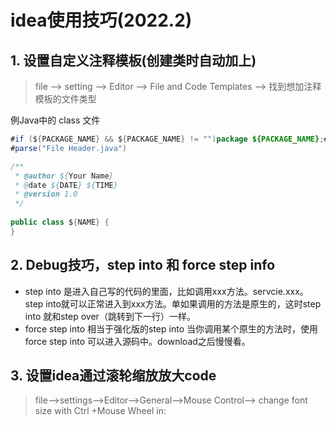 

# idea使用技巧(2022.2)

## 1.  设置自定义注释模板(创建类时自动加上)

> file --> setting --> Editor --> File and Code Templates --> 找到想加注释模板的文件类型 

例Java中的 class 文件

```java
#if (${PACKAGE_NAME} && ${PACKAGE_NAME} != "")package ${PACKAGE_NAME};#end
#parse("File Header.java")

/**
 * @author ${Your Name}
 * @date ${DATE} ${TIME}
 * @version 1.0
 */
 
public class ${NAME} {
}
```

## 2. Debug技巧，step into 和 force step info

- step into 是进入自己写的代码的里面，比如调用xxx方法。servcie.xxx。step into就可以正常进入到xxx方法。单如果调用的方法是原生的，这时step into 就和step over（跳转到下一行）一样。
- force step into 相当于强化版的step into 当你调用某个原生的方法时，使用force step into 可以进入源码中。download之后慢慢看。

## 3. 设置idea通过滚轮缩放放大code

> file-->settings-->Editor-->General-->Mouse Control--> change font size  with Ctrl +Mouse Wheel in: